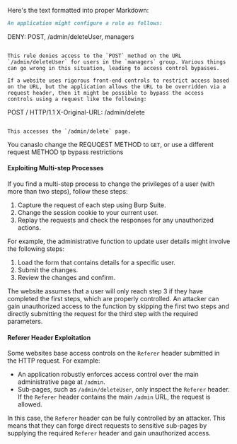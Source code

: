 Here's the text formatted into proper Markdown:

```markdown
An application might configure a rule as follows:

```
DENY: POST, /admin/deleteUser, managers
```

This rule denies access to the `POST` method on the URL `/admin/deleteUser` for users in the `managers` group. Various things can go wrong in this situation, leading to access control bypasses.

If a website uses rigorous front-end controls to restrict access based on the URL, but the application allows the URL to be overridden via a request header, then it might be possible to bypass the access controls using a request like the following:

```
POST / HTTP/1.1
X-Original-URL: /admin/delete
```

This accesses the `/admin/delete` page.
```
You canaslo change the REQUQEST METHOD to `GET`, or use a different request METHOD tp bypass restrictions

#### Exploiting Multi-step Processes
If you find a multi-step process to change the privileges of a user (with more than two steps), follow these steps:
1. Capture the request of each step using Burp Suite.
2. Change the session cookie to your current user.
3. Replay the requests and check the responses for any unauthorized actions.

For example, the administrative function to update user details might involve the following steps:
1. Load the form that contains details for a specific user.
2. Submit the changes.
3. Review the changes and confirm.

The website assumes that a user will only reach step 3 if they have completed the first steps, which are properly controlled. An attacker can gain unauthorized access to the function by skipping the first two steps and directly submitting the request for the third step with the required parameters.

#### Referer Header Exploitation
Some websites base access controls on the `Referer` header submitted in the HTTP request. For example:
- An application robustly enforces access control over the main administrative page at `/admin`.
- Sub-pages, such as `/admin/deleteUser`, only inspect the `Referer` header. If the `Referer` header contains the main `/admin` URL, the request is allowed.

In this case, the `Referer` header can be fully controlled by an attacker. This means that they can forge direct requests to sensitive sub-pages by supplying the required `Referer` header and gain unauthorized access.